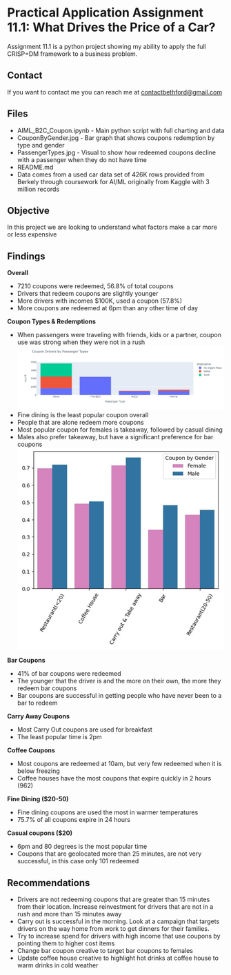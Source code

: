 # Practical Application Assignment 11.1: What Drives the Price of a Car?

Assignment 11.1 is a python project showing my ability to apply the full CRISP=DM framework to a business problem.  


## Contact 
If you want to contact me you can reach me at contactbethford@gmail.com

## Files
* AIML_B2C_Coupon.ipynb - Main python script with full charting and data
* CouponByGender.jpg - Bar graph that shows coupons redemption by type and gender
* PassengerTypes.jpg - Visual to show how redeemed coupons decline with a passenger when they do not have time 
* README.md
* Data comes from a used car data set of 426K rows provided from Berkely through coursework for AI/ML originally from Kaggle with 3 million records

## Objective
In this project we are looking to understand what factors make a car more or less expensive

## Findings

**Overall**
- 7210 coupons were redeemed, 56.8% of total coupons
- Drivers that redeem coupons are slightly younger
- More drivers with incomes $100K, used a coupon (57.8%) 
- More coupons are redeemed at 6pm than any other time of day

**Coupon Types & Redemptions**
- When passengers were traveling with friends, kids or a partner, coupon use was strong when they were not in a rush 
![Traveling With Passenger Image](PassengerTypes.jpg "Coupons used more when not in a rush")
- Fine dining is the least popular coupon overall
- People that are alone redeem more coupons
- Most popular coupon for females is takeaway, followed by casual dining
- Males also prefer takeaway, but have a significant preference for bar coupons
![Redemption by Gender](CouponByGender.jpg "Males prefer bar, females takeaway and casual")

**Bar Coupons**
- 41% of bar coupons were redeemed
- The younger that the driver is and the more on their own, the more they redeem bar coupons
- Bar coupons are successful in getting people who have never been to a bar to redeem

**Carry Away Coupons**
- Most Carry Out coupons are used for breakfast
- The least popular time is 2pm

**Coffee Coupons**
- Most coupons are redeemed at 10am, but very few redeemed when it is below freezing
- Coffee houses have the most coupons that expire quickly in 2 hours (962) 

**Fine Dining ($20-50)**
- Fine dining coupons are used the most in warmer temperatures
- 75.7% of all coupons expire in 24 hours

**Casual coupons ($20)**
- 6pm and 80 degrees is the most popular time
- Coupons that are geolocated more than 25 minutes, are not very successful, in this case only 101 redeemed


## Recommendations
- Drivers are not redeeming coupons that are greater than 15 minutes from their location.  Increase reinvestment for drivers that are not in a rush and more than 15 minutes away 
- Carry out is successful in the morning.  Look at a campaign that targets drivers on the way home from work to get dinners for their families. 
- Try to increase spend for drivers with high income that use coupons by pointing them to higher cost items
- Change bar coupon creative to target bar coupons to females
- Update coffee house creative to highlight hot drinks at coffee house to warm drinks in cold weather
